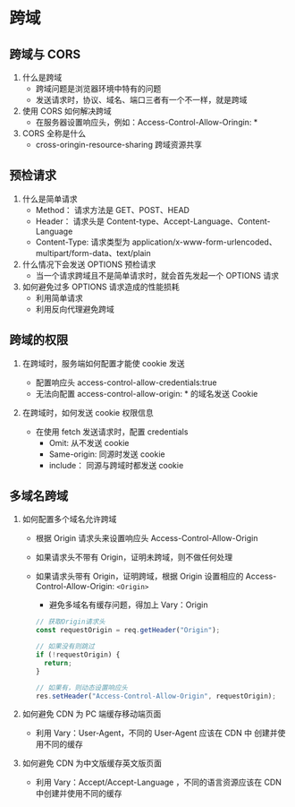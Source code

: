 # 跨域

## 跨域与 CORS

1. 什么是跨域
   - 跨域问题是浏览器环境中特有的问题
   - 发送请求时，协议、域名、端口三者有一个不一样，就是跨域
2. 使用 CORS 如何解决跨域
   - 在服务器设置响应头，例如：Access-Control-Allow-Oringin: \*
3. CORS 全称是什么
   - cross-oringin-resource-sharing 跨域资源共享

## 预检请求

1. 什么是简单请求
   - Method： 请求方法是 GET、POST、HEAD
   - Header： 请求头是 Content-type、Accept-Language、Content-Language
   - Content-Type: 请求类型为 application/x-www-form-urlencoded、multipart/form-data、text/plain
2. 什么情况下会发送 OPTIONS 预检请求
   - 当一个请求跨域且不是简单请求时，就会首先发起一个 OPTIONS 请求
3. 如何避免过多 OPTIONS 请求造成的性能损耗
   - 利用简单请求
   - 利用反向代理避免跨域

## 跨域的权限

1. 在跨域时，服务端如何配置才能使 cookie 发送

   - 配置响应头 access-control-allow-credentials:true
   - 无法向配置 access-control-allow-origin: \* 的域名发送 Cookie

2. 在跨域时，如何发送 cookie 权限信息

   - 在使用 fetch 发送请求时，配置 credentials
     - Omit: 从不发送 cookie
     - Same-origin: 同源时发送 cookie
     - include： 同源与跨域时都发送 cookie

## 多域名跨域

1. 如何配置多个域名允许跨域

   - 根据 Origin 请求头来设置响应头 Access-Control-Allow-Origin
   - 如果请求头不带有 Origin，证明未跨域，则不做任何处理
   - 如果请求头带有 Origin，证明跨域，根据 Origin 设置相应的 Access-Control-Allow-Origin: `<Origin>`

     - 避免多域名有缓存问题，得加上 Vary：Origin

     ```javascript
     // 获取Origin请求头
     const requestOrigin = req.getHeader("Origin");

     // 如果没有则跳过
     if (!requestOrigin) {
       return;
     }

     // 如果有，则动态设置响应头
     res.setHeader("Access-Control-Allow-Origin", requestOrigin);
     ```

1. 如何避免 CDN 为 PC 端缓存移动端页面
   - 利用 Vary：User-Agent，不同的 User-Agent 应该在 CDN 中 创建并使用不同的缓存
1. 如何避免 CDN 为中文版缓存英文版页面
   - 利用 Vary：Accept/Accept-Language ，不同的语言资源应该在 CDN 中创建并使用不同的缓存
